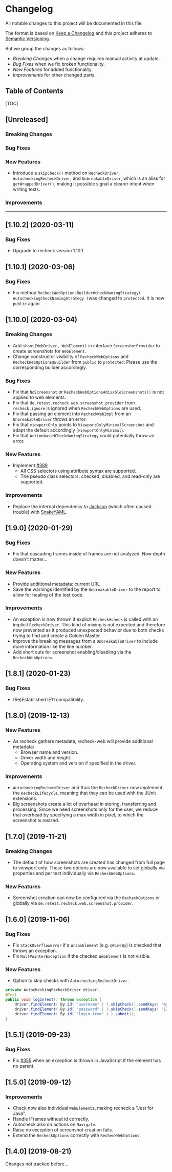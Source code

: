 Changelog
=========

All notable changes to this project will be documented in this file.

The format is based on [Keep a Changelog](https://keepachangelog.com/) and this project adheres to
[Semantic Versioning](https://semver.org/).

But we group the changes as follows:

* *Breaking Changes* when a change requires manual activity at update.
* *Bug Fixes* when we fix broken functionality.
* *New Features* for added functionality.
* *Improvements* for other changed parts.


Table of Contents
-----------------

[TOC]


[Unreleased]
------------

### Breaking Changes

### Bug Fixes

### New Features

* Introduce a `skipCheck()` method on `RecheckDriver`, `AutocheckingRecheckDriver`, and `UnbreakableDriver`, which is an alias for `getWrappedDriver()`, making it possible signal a clearer intent when writing tests.

### Improvements


--------------------------------------------------------------------------------


[1.10.2] (2020-03-11)
---------------------

### Bug Fixes

* Upgrade to recheck version 1.10.1


[1.10.1] (2020-03-06)
---------------------

### Bug Fixes

* Fix method `RecheckWebOptionsBuilder#checkNamingStrategy( AutocheckingCheckNamingStrategy )`was changed to `protected`. It is now `public` again.


[1.10.0] (2020-03-04)
---------------------

### Breaking Changes

* Add `shoot(WebDriver, WebElement)` in interface `ScreenshotProvider` to create screenshots for `WebElement`.
* Change constructor visibility of `RecheckWebOptions` and `RecheckWebOptions$Builder` from `public` to `protected`. Please use the corresponding builder accordingly.

### Bug Fixes

* Fix that `NoScreenshot` or `RecheckWebOptions#disableScreenshots()` is not applied to web elements.
* Fix that `de.retest.recheck.web.screenshot.provider` from `recheck.ignore` is ignored when `RecheckWebOptions` are used.
* Fix that passing an element into `RecheckWebImpl` from an `UnbreakableDriver` throws an error.
* Fix that `viewportOnly` points to `ViewportOnlyMinimalScreenshot` and adapt the default accordingly (`viewportOnlyMinimal`).
* Fix that `ActionbasedCheckNamingStrategy` could potentially throw an error.

### New Features

* Implement [#389](https://github.com/retest/recheck-web/issues/389)
    * All CSS selectors using attribute syntax are supported.
    * The pseudo class selectors: checked, disabled, and read-only are supported.

### Improvements

* Replace the internal dependency to [Jackson](https://github.com/FasterXML/jackson) (which often caused trouble) with [SnakeYAML](https://bitbucket.org/asomov/snakeyaml).


[1.9.0] (2020-01-29)
--------------------

### Bug Fixes

* Fix that cascading frames inside of frames are not analyzed. Now depth doesn't matter...

### New Features

* Provide additional metadata: current URL
* Save the warnings identified by the `UnbreakableDriver` to the report to allow for healing of the test code.

### Improvements

* An exception is now thrown if explicit `Recheck#check` is called with an implicit `RecheckDriver`. This kind of mixing is not expected and therefore now prevented as it produced unexpected behavior due to both checks trying to find and create a Golden Master.
* Improve the breaking messages from a `UnbreakableDriver` to include more information like the line number.
* Add short cuts for screenshot enabling/disabling via the `RecheckWebOptions`.


[1.8.1] (2020-01-23)
--------------------

### Bug Fixes

* (Re)Established IE11 compatibility.


[1.8.0] (2019-12-13)
--------------------

### New Features

* As recheck gathers metadata, recheck-web will provide additional metadata:
    * Browser name and version.
    * Driver width and height.
    * Operating system and version if specified in the driver.

### Improvements

* `AutocheckingRecheckDriver` and thus the `RecheckDriver` now implement the `RecheckLifecycle`, meaning that they can be used with the JUnit extensions.
* Big screenshots create a lot of overhead in storing, transferring and processing. Since we need screenshots only for the user, we reduce that overhead by specifying a max width in pixel, to which the screenshot is resized. 


[1.7.0] (2019-11-21)
--------------------

### Breaking Changes

* The default of how screenshots are created has changed from full page to viewport only. These two options are now available to set globally via properties and per test individually via `RecheckWebOptions`.

### New Features

* Screenshot creation can now be configured via the `RecheckOptions` or globally via `de.retest.recheck.web.screenshot.provider`. 


[1.6.0] (2019-11-06)
--------------------

### Bug Fixes

* Fix `StackOverflowError` if a `WrapsElement` (e.g. `@FindBy`) is checked that throws an exception.
* Fix `NullPointerException` if the checked `WebElement` is not visible.

### New Features

* Option to skip checks with `AutocheckingRecheckDriver`.

```java
private AutocheckingRecheckDriver driver;
@Test
public void loginTest() throws Exception {
	driver.findElement( By.id( "username" ) ).skipCheck().sendKeys( "myuser" );
	driver.findElement( By.id( "password" ) ).skipCheck().sendKeys( "1234" );
	driver.findElement( By.id( "login-from" ) ).submit();
}
```


[1.5.1] (2019-09-23)
--------------------

### Bug Fixes

* Fix [#355](https://github.com/retest/recheck-web/issues/355) when an exception is thrown in JavaScript if the element has no parent. 


[1.5.0] (2019-09-12)
--------------------

### Improvements

* Check now also individual `WebElement`s, making recheck a "Jest for Java".
* Handle iFrames without id correctly.
* Autocheck also on actions on `Navigate`.
* Raise no exception of screenshot creation fails.
* Extend the `RecheckOptions` correctly with `RecheckWebOptions`.


[1.4.0] (2019-08-21)
--------------------

Changes not tracked before...

